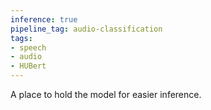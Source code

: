 ```yaml
---
inference: true
pipeline_tag: audio-classification
tags:
- speech
- audio
- HUBert
---
```

A place to hold the model for easier inference. 